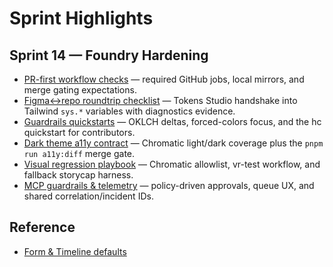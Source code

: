 # Sprint Highlights

## Sprint 14 — Foundry Hardening

- [PR-first workflow checks](cli-reference.md#pr-checks) — required GitHub jobs, local mirrors, and merge gating expectations.
- [Figma↔repo roundtrip checklist](figma/roundtrip-checklist.md) — Tokens Studio handshake into Tailwind `sys.*` variables with diagnostics evidence.
- [Guardrails quickstarts](policies/high-contrast.md) — OKLCH deltas, forced-colors focus, and the hc quickstart for contributors.
- [Dark theme a11y contract](policies/dark-a11y-coverage.md) — Chromatic light/dark coverage plus the `pnpm run a11y:diff` merge gate.
- [Visual regression playbook](testing/visual-regression.md) — Chromatic allowlist, vr-test workflow, and fallback storycap harness.
- [MCP guardrails & telemetry](mcp/Policy-Rules.md) — policy-driven approvals, queue UX, and shared correlation/incident IDs.

## Reference

- [Form & Timeline defaults](context/form-timeline-defaults.md)
